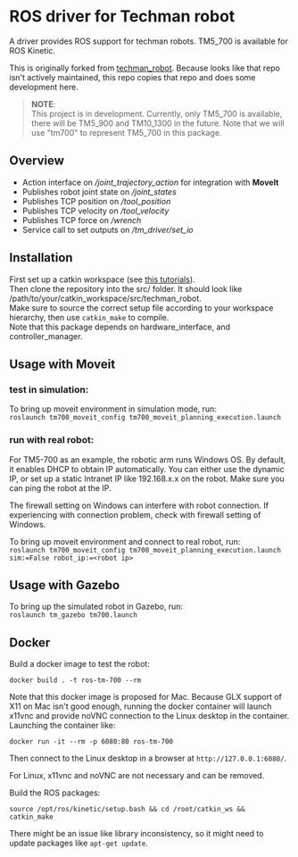 # ROS driver for Techman robot

A driver provides ROS support for techman robots. TM5_700 is available for ROS Kinetic.

This is originally forked from [techman_robot](https://github.com/kentsai0319/techman_robot). Because looks like that repo isn't actively maintained, this repo copies that repo and does some development here.

> __NOTE__:  
This project is in development. Currently, only TM5_700 is available, there will be TM5_900 and TM10_1300 in the future. Note that we will use "tm700" to represent TM5_700 in this package.  


## Overview

* Action interface on */joint\_trajectory\_action* for integration with __MoveIt__
* Publishes robot joint state on */joint\_states*
* Publishes TCP position on */tool\_position*
* Publishes TCP velocity on */tool\_velocity*
* Publishes TCP force on */wrench*
* Service call to set outputs on */tm\_driver/set\_io*


## Installation
First set up a catkin workspace (see [this tutorials](http://wiki.ros.org/catkin/Tutorials)).  
Then clone the repository into the src/ folder. It should look like  /path/to/your/catkin_workspace/src/techman_robot.  
Make sure to source the correct setup file according to your workspace hierarchy, then use ```catkin_make``` to compile.  
Note that this package depends on hardware_interface, and controller_manager.  


## Usage with Moveit

### test in simulation:

To bring up moveit environment in simulation mode, run:  
```roslaunch tm700_moveit_config tm700_moveit_planning_execution.launch```

### run with real robot:

For TM5-700 as an example, the robotic arm runs Windows OS. By default, it enables DHCP to obtain IP automatically. You can either use the dynamic IP, or set up a static Intranet IP like 192.168.x.x on the robot. Make sure you can ping the robot at the IP.

The firewall setting on Windows can interfere with robot connection. If experiencing with connection problem, check with firewall setting of Windows.

To bring up moveit environment and connect to real robot, run:  
```roslaunch tm700_moveit_config tm700_moveit_planning_execution.launch sim:=False robot_ip:=<robot ip>```

## Usage with Gazebo
To bring up the simulated robot in Gazebo, run:  
```roslaunch tm_gazebo tm700.launch```


## Docker

Build a docker image to test the robot:

    docker build . -t ros-tm-700 --rm

Note that this docker image is proposed for Mac. Because GLX support of X11 on Mac isn't good enough, running the docker container will launch x11vnc and provide noVNC connection to the Linux desktop in the container. Launching the container like:

    docker run -it --rm -p 6080:80 ros-tm-700

Then connect to the Linux desktop in a browser at `http://127.0.0.1:6080/`.

For Linux, x11vnc and noVNC are not necessary and can be removed.

Build the ROS packages:

    source /opt/ros/kinetic/setup.bash && cd /root/catkin_ws && catkin_make

There might be an issue like library inconsistency, so it might need to update packages like `apt-get update`.
